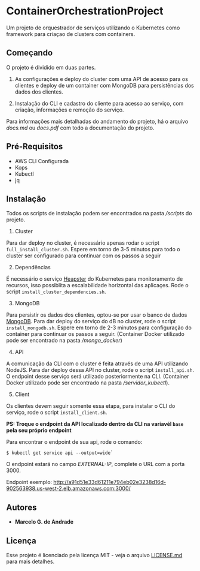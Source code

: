 # ContainerOrchestrationProject

Um projeto de orquestrador de serviços utilizando o Kubernetes como framework para criaçao de clusters com containers.

## Começando

O projeto é dividido em duas partes. 

1. As configurações e deploy do cluster com uma API de acesso para os clientes e deploy de um container com MongoDB para persistências dos dados dos clientes.

2. Instalação do CLI e cadastro do cliente para acesso ao serviço, com criação, informações e remoção do serviço.

Para informações mais detalhadas do andamento do projeto, há o arquivo *docs.md* ou *docs.pdf* com todo a documentação do projeto.

## Pré-Requisitos

- AWS CLI Configurada
- Kops
- Kubectl
- jq

## Instalação

Todos os scripts de instalação podem ser encontrados na pasta */scripts* do projeto.

1. Cluster

Para dar deploy no cluster, é necessário apenas rodar o script `full_install_cluster.sh`. Espere em torno de 3-5 minutos para todo o cluster ser configurado para continuar com os passos a seguir

2. Dependências

É necessário o serviço [Heapster](https://github.com/kubernetes/heapster) do Kubernetes para monitoramento de recursos, isso possiblita a escalabilidade horizontal das aplicaçes. Rode o script `install_cluster_dependencies.sh`.

3. MongoDB

Para persistir os dados dos clientes, optou-se por usar o banco de dados [MongoDB](https://www.mongodb.com/). Para dar deploy do serviço do dB no cluster, rode o script `install_mongodb.sh`. Espere em torno de 2-3 minutos para configuração do container para continuar os passos a seguir. (Container Docker utilizado pode ser encontrado na pasta */mongo_docker*)

4. API

A comunicação da CLI com o cluster é feita através de uma API utilizando NodeJS. Para dar deploy dessa API no cluster, rode o script `install_api.sh`. O endpoint desse serviço será utilizado posteriormente na CLI. (Container Docker utilizado pode ser encontrado na pasta */servidor_kubectl*).

5. Client

Os clientes devem seguir somente essa etapa, para instalar o CLI do serviço, rode o script `install_client.sh`.

**PS: Troque o endpoint da API localizado dentro da CLI na variavél `base` pela seu próprio endpoint**

Para encontrar o endpoint de sua api, rode o comando:
```
$ kubectl get service api --output=wide`
```
O endpoint estará no campo *EXTERNAL-IP*, complete o URL com a porta 3000.

Endpoint exemplo: http://a91d51e33d61211e794eb02e3238d16d-902563938.us-west-2.elb.amazonaws.com:3000/

## Autores

* **Marcelo G. de Andrade**

## Licença

Esse projeto é licenciado pela licença MIT - veja o arquivo [LICENSE.md](LICENSE.md) para mais detalhes.
